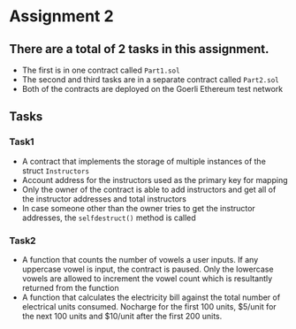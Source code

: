 # Assignment 2
## There are a total of 2 tasks in this assignment.<br >
- The first is in one contract called ```Part1.sol```
- The second and third tasks are in a separate contract called ```Part2.sol```
- Both of the contracts are deployed on the Goerli Ethereum test network
## Tasks
### Task1
- A contract that implements the storage of multiple instances of the struct ```Instructors```
- Account address for the instructors used as the primary key for mapping
- Only the owner of the contract is able to add instructors and get all of the instructor addresses and total instructors
- In case someone other than the owner tries to get the instructor addresses, the ```selfdestruct()``` method is called<br >
### Task2
- A function that counts the number of vowels a user inputs. If any uppercase vowel is input, the contract is paused. Only the lowercase vowels are allowed
to increment the vowel count which is resultantly returned from the function
- A function that calculates the electricity bill against the total number of electrical units consumed. Nocharge for the first 100 units, $5/unit for the next 100 units and $10/unit after the first 200 units.
